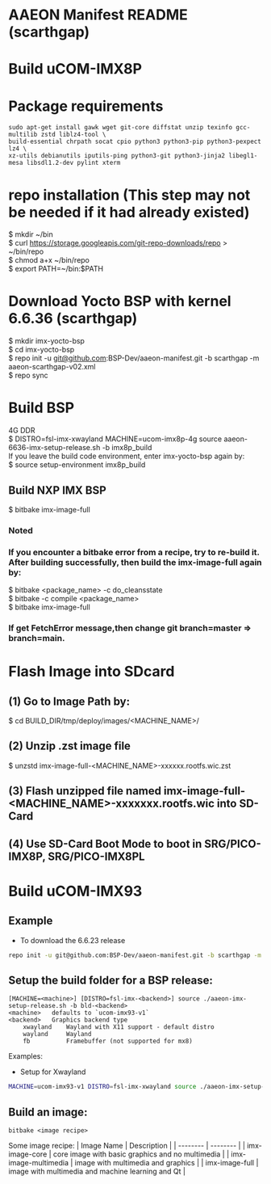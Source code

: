 # AAEON Manifest README (scarthgap)

# Build uCOM-IMX8P
# Package requirements
```bash!
sudo apt-get install gawk wget git-core diffstat unzip texinfo gcc-multilib zstd liblz4-tool \ 
build-essential chrpath socat cpio python3 python3-pip python3-pexpect lz4 \ 
xz-utils debianutils iputils-ping python3-git python3-jinja2 libegl1-mesa libsdl1.2-dev pylint xterm
```
# repo installation (This step may not be needed if it had already existed)
$ mkdir ~/bin  
$ curl https://storage.googleapis.com/git-repo-downloads/repo > ~/bin/repo  
$ chmod a+x \~/bin/repo  
$ export PATH=\~/bin:$PATH  

# Download Yocto BSP with kernel 6.6.36 (scarthgap)
   $ mkdir imx-yocto-bsp <br />
   $ cd imx-yocto-bsp <br />
   $ repo init -u git@github.com:BSP-Dev/aaeon-manifest.git -b scarthgap -m aaeon-scarthgap-v02.xml <br />
   $ repo sync

# Build BSP
   4G DDR <br />
   $ DISTRO=fsl-imx-xwayland MACHINE=ucom-imx8p-4g source aaeon-6636-imx-setup-release.sh -b imx8p_build <br />
   If you leave the build code environment, enter imx-yocto-bsp again by: <br />
   $ source setup-environment imx8p_build

## Build NXP IMX BSP
   $ bitbake imx-image-full
    
### Noted
### If you encounter a bitbake error from a recipe, try to re-build it. After building successfully, then build the imx-image-full again by:
$ bitbake <package_name> -c do_cleansstate <br />
$ bitbake -c compile <package_name> <br />
$ bitbake imx-image-full <br />
### If get FetchError message,then change git branch=master => branch=main.

# Flash Image into SDcard
## (1)	Go to Image Path by: <br>
$ cd BUILD_DIR/tmp/deploy/images/<MACHINE_NAME>/ <br>
## (2)	Unzip .zst image file <br>
$ unzstd imx-image-full-<MACHINE_NAME>-xxxxxx.rootfs.wic.zst <br>
## (3)	Flash unzipped file named imx-image-full-<MACHINE_NAME>-xxxxxxx.rootfs.wic into SD-Card <br>
## (4)	Use SD-Card Boot Mode to boot in SRG/PICO-IMX8P, SRG/PICO-IMX8PL


# Build uCOM-IMX93
## Example
- To download the 6.6.23 release
```bash
repo init -u git@github.com:BSP-Dev/aaeon-manifest.git -b scarthgap -m aaeon-scarthgap-v01.xml
```
## Setup the build folder for a BSP release:
```
[MACHINE=<machine>] [DISTRO=fsl-imx-<backend>] source ./aaeon-imx-setup-release.sh -b bld-<backend>
<machine>   defaults to `ucom-imx93-v1`
<backend>   Graphics backend type
    xwayland    Wayland with X11 support - default distro
    wayland     Wayland
    fb          Framebuffer (not supported for mx8)
```
Examples:
- Setup for Xwayland
```bash
MACHINE=ucom-imx93-v1 DISTRO=fsl-imx-xwayland source ./aaeon-imx-setup-release.sh -b bld-xwayland
```
## Build an image:
```plaintext
bitbake <image recipe>
```
Some image recipe:
| Image Name | Description |
| -------- | -------- |
| imx-image-core | core image with basic graphics and no multimedia |
| imx-image-multimedia | image with multimedia and graphics |
| imx-image-full | image with multimedia and machine learning and Qt |
